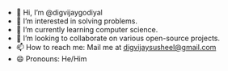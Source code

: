 - 👋 Hi, I’m @digvijaygodiyal
- 👀 I’m interested in solving problems.
- 🌱 I’m currently learning computer science.
- 💞️ I’m looking to collaborate on various open-source projects.
- 📫 How to reach me: Mail me at digvijaysusheel@gmail.com
- 😄 Pronouns: He/Him
  

<!---
digvijaygodiyal/digvijaygodiyal is a ✨ special ✨ repository because its `README.md` (this file) appears on your GitHub profile.
You can click the Preview link to take a look at your changes.
--->
